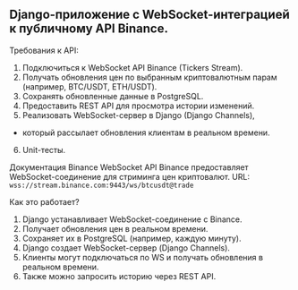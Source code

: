 ## Django-приложение с WebSocket-интеграцией к публичному API Binance.

Требования к API:
1. Подключиться к WebSocket API Binance (Tickers Stream).
2. Получать обновления цен по выбранным криптовалютным парам (например, BTC/USDT, ETH/USDT).
3. Сохранять обновленные данные в PostgreSQL.
4. Предоставить REST API для просмотра истории изменений.
5. Реализовать WebSocket-сервер в Django (Django Channels),
- который рассылает обновления клиентам в реальном времени.
6. Unit-тесты.

Документация Binance WebSocket API Binance предоставляет WebSocket-соединение для стриминга цен криптовалют. URL: `wss://stream.binance.com:9443/ws/btcusdt@trade`


Как это работает?
 1. Django устанавливает WebSocket-соединение с Binance.
 2. Получает обновления цен в реальном времени.
 3. Сохраняет их в PostgreSQL (например, каждую минуту).
 4. Django создает WebSocket-сервер (Django Channels).
 5. Клиенты могут подключаться по WS и получать обновления в реальном времени.
 6. Также можно запросить историю через REST API.